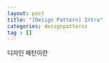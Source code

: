 ```yaml
---
layout: post
title: "[Design Pattern] Intro"
categories: designpatterns
tag : []
---
```


디자인 패턴이란



